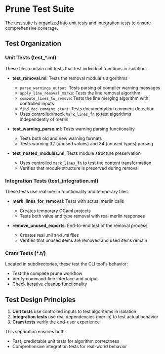 # Prune Test Suite

The test suite is organized into unit tests and integration tests to ensure comprehensive coverage.

## Test Organization

### Unit Tests (test_*.ml)

These files contain unit tests that test individual functions in isolation:

- **test_removal.ml**: Tests the removal module's algorithms
  - `parse_warnings_output`: Tests parsing of compiler warning messages
  - `apply_line_removal_marks`: Tests the line removal algorithm
  - `compute_lines_to_remove`: Tests the line merging algorithm with controlled inputs
  - `find_doc_comment_start`: Tests documentation comment detection
  - Uses controlled/mock `mark_lines_fn` to test algorithms independently of merlin

- **test_warning_parse.ml**: Tests warning parsing functionality
  - Tests both old and new warning formats
  - Tests warning 32 (unused values) and 34 (unused types) parsing

- **test_nested_modules.ml**: Tests module structure preservation
  - Uses controlled `mark_lines_fn` to test the content transformation
  - Verifies that module structure is preserved during removal

### Integration Tests (test_integration.ml)

These tests use real merlin functionality and temporary files:

- **mark_lines_for_removal**: Tests with actual merlin calls
  - Creates temporary OCaml projects
  - Tests both value and type removal with real merlin responses
  
- **remove_unused_exports**: End-to-end test of the removal process
  - Creates real .mli and .ml files
  - Verifies that unused items are removed and used items remain

### Cram Tests (*.t/)

Located in subdirectories, these test the CLI tool's behavior:
- Test the complete prune workflow
- Verify command-line interface and output
- Check iterative cleanup functionality

## Test Design Principles

1. **Unit tests** use controlled inputs to test algorithms in isolation
2. **Integration tests** use real dependencies (merlin) to test actual behavior
3. **Cram tests** verify the end-user experience

This separation ensures both:
- Fast, predictable unit tests for algorithm correctness
- Comprehensive integration tests for real-world behavior